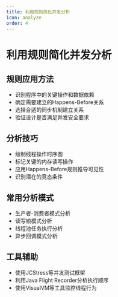 ```yaml
---
title: 利用规则简化并发分析
icon: analyze
order: 4
---
```


# 利用规则简化并发分析

## 规则应用方法

- 识别程序中的关键操作和数据依赖
- 确定需要建立的Happens-Before关系
- 选择合适的同步机制建立关系
- 验证设计是否满足并发安全要求

## 分析技巧

- 绘制线程操作时序图
- 标记关键的内存读写操作
- 应用Happens-Before规则推导可见性
- 识别潜在的竞态条件

## 常用分析模式

- 生产者-消费者模式分析
- 读写锁模式分析
- 线程池任务执行分析
- 异步回调模式分析

## 工具辅助

- 使用JCStress等并发测试框架
- 利用Java Flight Recorder分析执行顺序
- 使用VisualVM等工具监控线程行为
